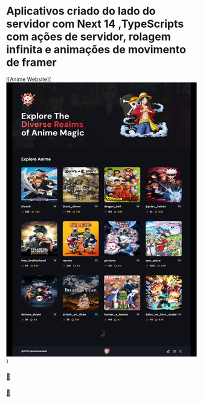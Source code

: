 # Aplicativos criado do lado do servidor com Next 14 ,TypeScripts com ações de servidor, rolagem infinita e animações de movimento de framer

![Anime Website](![Alt text](<capa anime.png>))

### [🌟 ]()

### [🚀 ]()
